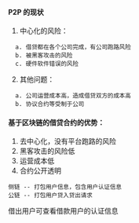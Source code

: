 #### P2P 的现状
1. 中心化的风险：
```
  a. 借贷都在各个公司完成，有公司跑路风险
  b. 被黑客攻击的风险
  c. 硬件软件错误的风险
```
2. 其他问题：
```
  a. 公司运营成本高，造成借贷双方的成本高
  b. 协议合约等受制于公司
```
#### 基于区块链的借贷合约的优势：
1. 去中心化，没有平台跑路的风险
2. 黑客攻击的风险低
3. 运营成本低
4. 合约公开透明
```
侧链 -- 打包用户信息，包含用户认证信息
公链 -- 打包用户贷入贷出请求
```
借出用户可查看借款用户的认证信息

